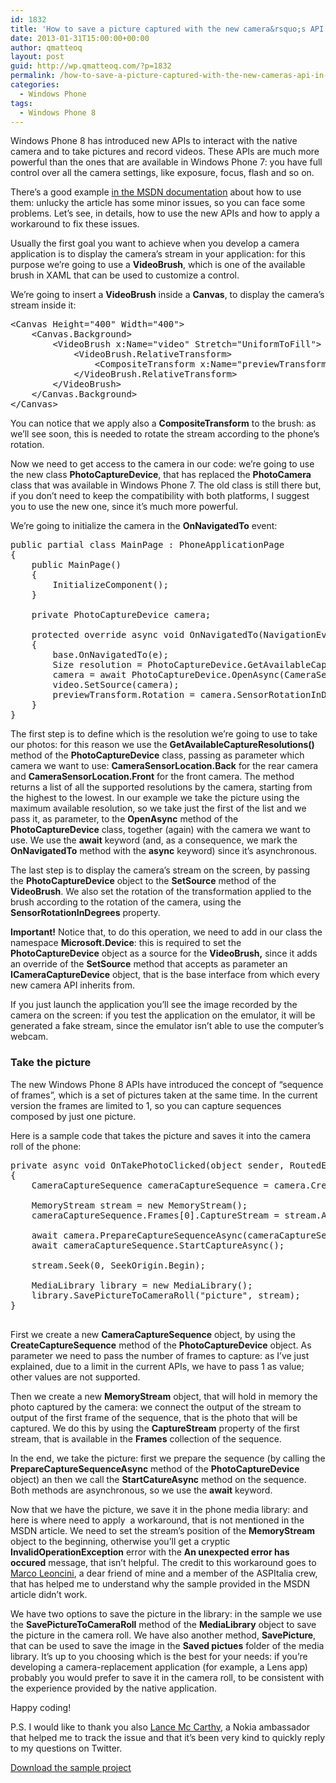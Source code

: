 ```yaml
---
id: 1832
title: 'How to save a picture captured with the new camera&rsquo;s API in the camera roll in Windows Phone 8'
date: 2013-01-31T15:00:00+00:00
author: qmatteoq
layout: post
guid: http://wp.qmatteoq.com/?p=1832
permalink: /how-to-save-a-picture-captured-with-the-new-cameras-api-in-the-camera-roll-in-windows-phone-8/
categories:
  - Windows Phone
tags:
  - Windows Phone 8
---
```

Windows Phone 8 has introduced new APIs to interact with the native camera and to take pictures and record videos. These APIs are much more powerful than the ones that are available in Windows Phone 7: you have full control over all the camera settings, like exposure, focus, flash and so on.

There’s a good example <a href="http://msdn.microsoft.com/en-us/library/windowsphone/develop/jj662940(v=vs.105).aspx" target="_blank">in the MSDN documentation</a> about how to use them: unlucky the article has some minor issues, so you can face some problems. Let’s see, in details, how to use the new APIs and how to apply a workaround to fix these issues.

Usually the first goal you want to achieve when you develop a camera application is to display the camera’s stream in your application: for this purpose we’re going to use a **VideoBrush**, which is one of the available brush in XAML that can be used to customize a control.

We’re going to insert a **VideoBrush** inside a **Canvas**, to display the camera’s stream inside it:

<pre class="brush: xml;">&lt;Canvas Height="400" Width="400"&gt;
    &lt;Canvas.Background&gt;
        &lt;VideoBrush x:Name="video" Stretch="UniformToFill"&gt;
            &lt;VideoBrush.RelativeTransform&gt;
                &lt;CompositeTransform x:Name="previewTransform" CenterX=".5" CenterY=".5" /&gt;
            &lt;/VideoBrush.RelativeTransform&gt;
        &lt;/VideoBrush&gt;
    &lt;/Canvas.Background&gt;
&lt;/Canvas&gt;
</pre>

You can notice that we apply also a **CompositeTransform** to the brush: as we’ll see soon, this is needed to rotate the stream according to the phone’s rotation.

Now we need to get access to the camera in our code: we’re going to use the new class **PhotoCaptureDevice**, that has replaced the **PhotoCamera** class that was available in Windows Phone 7. The old class is still there but, if you don’t need to keep the compatibility with both platforms, I suggest you to use the new one, since it’s much more powerful.

We’re going to initialize the camera in the **OnNavigatedTo** event:

<pre class="brush: csharp;">public partial class MainPage : PhoneApplicationPage
{
    public MainPage()
    {
        InitializeComponent();
    }

    private PhotoCaptureDevice camera;

    protected override async void OnNavigatedTo(NavigationEventArgs e)
    {
        base.OnNavigatedTo(e);
        Size resolution = PhotoCaptureDevice.GetAvailableCaptureResolutions(CameraSensorLocation.Back).First();
        camera = await PhotoCaptureDevice.OpenAsync(CameraSensorLocation.Back, resolution);
        video.SetSource(camera);
        previewTransform.Rotation = camera.SensorRotationInDegrees;
    }
}
</pre>

The first step is to define which is the resolution we’re going to use to take our photos: for this reason we use the **GetAvailableCaptureResolutions()** method of the **PhotoCaptureDevice** class, passing as parameter which camera we want to use: **CameraSensorLocation.Back** for the rear camera and **CameraSensorLocation.Front** for the front camera. The method returns a list of all the supported resolutions by the camera, starting from the highest to the lowest. In our example we take the picture using the maximum available resolution, so we take just the first of the list and we pass it, as parameter, to the **OpenAsync** method of the **PhotoCaptureDevice** class, together (again) with the camera we want to use. We use the **await** keyword (and, as a consequence, we mark the **OnNavigatedTo** method with the **async** keyword) since it’s asynchronous. 

The last step is to display the camera’s stream on the screen, by passing the **PhotoCaptureDevice** object to the **SetSource** method of the **VideoBrush**. We also set the rotation of the transformation applied to the brush according to the rotation of the camera, using the **SensorRotationInDegrees** property.

**Important!** Notice that, to do this operation, we need to add in our class the namespace **Microsoft.Device**: this is required to set the **PhotoCaptureDevice** object as a source for the **VideoBrush,** since it adds an override of the **SetSource** method that accepts as parameter an **ICameraCaptureDevice** object, that is the base interface from which every new camera API inherits from.

If you just launch the application you’ll see the image recorded by the camera on the screen: if you test the application on the emulator, it will be generated a fake stream, since the emulator isn’t able to use the computer’s webcam.

### Take the picture

The new Windows Phone 8 APIs have introduced the concept of “sequence of frames”, which is a set of pictures taken at the same time. In the current version the frames are limited to 1, so you can capture sequences composed by just one picture.

Here is a sample code that takes the picture and saves it into the camera roll of the phone:

<pre class="brush: csharp;">private async void OnTakePhotoClicked(object sender, RoutedEventArgs e)
{
    CameraCaptureSequence cameraCaptureSequence = camera.CreateCaptureSequence(1);

    MemoryStream stream = new MemoryStream();
    cameraCaptureSequence.Frames[0].CaptureStream = stream.AsOutputStream();

    await camera.PrepareCaptureSequenceAsync(cameraCaptureSequence);
    await cameraCaptureSequence.StartCaptureAsync();

    stream.Seek(0, SeekOrigin.Begin);

    MediaLibrary library = new MediaLibrary();
    library.SavePictureToCameraRoll("picture", stream);
}

</pre>

First we create a new **CameraCaptureSequence** object, by using the **CreateCaptureSequence** method of the **PhotoCaptureDevice** object. As parameter we need to pass the number of frames to capture: as I’ve just explained, due to a limit in the current APIs, we have to pass 1 as value; other values are not supported.

Then we create a new **MemoryStream** object, that will hold in memory the photo captured by the camera: we connect the output of the stream to output of the first frame of the sequence, that is the photo that will be captured. We do this by using the **CaptureStream** property of the first stream, that is available in the **Frames** collection of the sequence.

In the end, we take the picture: first we prepare the sequence (by calling the **PrepareCaptureSequenceAsync** method of the **PhotoCaptureDevice** object) an then we call the **StartCatureAsync** method on the sequence. Both methods are asynchronous, so we use the **await** keyword.

Now that we have the picture, we save it in the phone media library: and here is where need to apply&nbsp; a workaround, that is not mentioned in the MSDN article. We need to set the stream’s position of the **MemoryStream** object to the beginning, otherwise you’ll get a cryptic **InvalidOperationException** error with the **An unexpected error has occured** message, that isn’t helpful. The credit to this workaround goes to <a href="http://nostromo.aspitalia.com" target="_blank">Marco Leoncini</a>, a dear friend of mine and a member of the ASPItalia crew, that has helped me to understand why the sample provided in the MSDN article didn’t work.

We have two options to save the picture in the library: in the sample we use the **SavePictureToCameraRoll** method of the **MediaLibrary** object to save the picture in the camera roll. We have also another method, **SavePicture**, that can be used to save the image in the **Saved pictues** folder of the media library. It’s up to you choosing which is the best for your needs: if you’re developing a camera-replacement application (for example, a Lens app) probably you would prefer to save it in the camera roll, to be consistent with the experience provided by the native application.

Happy coding!

P.S. I would like to thank you also <a href="http://nokiawpdev.wordpress.com/" target="_blank">Lance Mc Carthy</a>, a Nokia ambassador that helped me to track the issue and that it’s been very kind to quickly reply to my questions on Twitter.

<div id="scid:fb3a1972-4489-4e52-abe7-25a00bb07fdf:f8ce5213-56a8-4632-8399-add7d00ffbc5" class="wlWriterEditableSmartContent" style="float: none; padding-bottom: 0px; padding-top: 0px; padding-left: 0px; margin: 0px; display: inline; padding-right: 0px">
  <p>
    <a href="http://wp.qmatteoq.com/wp-content/uploads/2013/01/CameraSample2.zip" target="_blank">Download the sample project</a>
  </p>
</div>